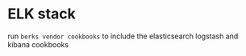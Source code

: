 # ELK stack

run `berks vendor cookbooks` to include the elasticsearch logstash and kibana cookbooks 
